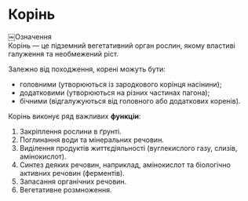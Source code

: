 
# Корiнь
<div class="eoz-wrap">
<span class="eoz">￼Означення</span>
<div class="eoz-text">
Корiнь — це пiдземний вегетативний орган рослин, якому властивi галуження та необмежений рiст.
</div>
</div>


Залежно вiд походження, коренi можуть бути:
* головними (утворюються iз зародкового корiнця насiнини);
* додатковими (утворюються на рiзних частинах пагона);
* бiчними (вiдгалужуються вiд головного або додаткових коренiв).

 
Корiнь виконує ряд важливих **функцiи**:
1. Закрiплення рослини в ґрунтi.
2. Поглинання води та мiнеральних речовин.
3. Видiлення продуктiв життєдiяльностi (вуглекислого газу, слизiв, амiнокислот).
4. Синтез деяких речовин, наприклад, амiнокислот та бiологiчно активних речовин (ферментiв).
5. Запасання органiчних речовин.
6. Вегетативне розмноження.

